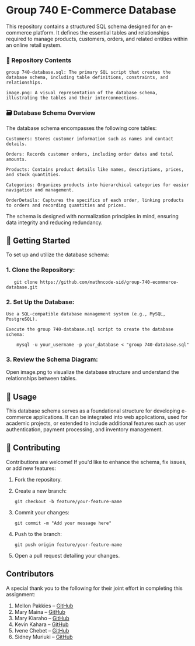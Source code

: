 # Group 740 E-Commerce Database

This repository contains a structured SQL schema designed for an e-commerce platform. It defines the essential tables and relationships required to manage products, customers, orders, and related entities within an online retail system.
### 📁 Repository Contents

    group 740-database.sql: The primary SQL script that creates the database schema, including table definitions, constraints, and relationships.

    image.png: A visual representation of the database schema, illustrating the tables and their interconnections.

### 🗃️ Database Schema Overview

The database schema encompasses the following core tables:

    Customers: Stores customer information such as names and contact details.

    Orders: Records customer orders, including order dates and total amounts.

    Products: Contains product details like names, descriptions, prices, and stock quantities.

    Categories: Organizes products into hierarchical categories for easier navigation and management.

    OrderDetails: Captures the specifics of each order, linking products to orders and recording quantities and prices.

The schema is designed with normalization principles in mind, ensuring data integrity and reducing redundancy.
## 🔧 Getting Started

To set up and utilize the database schema:

### 1. Clone the Repository:

       git clone https://github.com/mathncode-sid/group-740-ecommerce-database.git

### 2. Set Up the Database:

    Use a SQL-compatible database management system (e.g., MySQL, PostgreSQL).

    Execute the group 740-database.sql script to create the database schema:

        mysql -u your_username -p your_database < "group 740-database.sql"

### 3. Review the Schema Diagram:

   Open image.png to visualize the database structure and understand the relationships between tables.
   

## 📌 Usage

This database schema serves as a foundational structure for developing e-commerce applications. It can be integrated into web applications, used for academic projects, or extended to include additional features such as user authentication, payment processing, and inventory management.

## 🤝 Contributing

Contributions are welcome! If you'd like to enhance the schema, fix issues, or add new features:

1. Fork the repository.

2. Create a new branch:

       git checkout -b feature/your-feature-name

3. Commit your changes:

       git commit -m "Add your message here"

4. Push to the branch:

       git push origin feature/your-feature-name

5. Open a pull request detailing your changes.

## Contributors
A special thank you to the following for their joint effort in completing this assignment:

1. Mellon Pakkies – [GitHub](https://github.com/MellonP)
2. Mary Maina – [GitHub](https://github.com/mn869)
3. Mary Kiaraho – [GitHub](https://github.com/mkiaraho)
4. Kevin Kahara – [GitHub](https://github.com/Qahara)
5. Ivene Chebet – [GitHub](https://github.com/Ivenechebet001)
6. Sidney Muriuki – [GitHub](https://github.com/mathncode-sid)

